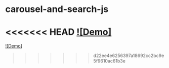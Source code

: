 # carousel-and-search-js
<<<<<<< HEAD
[![Demo]](./demo/search.mp4)
=======
[![Demo]](./demo/search.mp4)
>>>>>>> d22ee4e6256397a18692cc2bc9e5f9610ac61b3e
